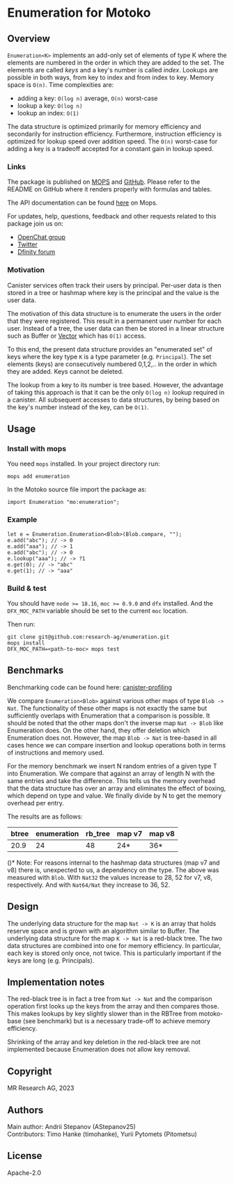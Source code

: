 # Enumeration for Motoko

## Overview

`Enumeration<K>` implements an add-only set of elements of type K where the
elements are numbered in the order in which they are added to the set.
The elements are called *keys* and a key's number is called *index*.
Lookups are possible in both ways, from key to index and from 
index to key.
Memory space is `O(n)`.
Time complexities are:

* adding a key: `O(log n)` average, `O(n)` worst-case
* lookup a key: `O(log n)`
* lookup an index: `O(1)`

The data structure is optimized primarily for memory efficiency
and secondarily for instruction efficiency.
Furthermore, instruction efficiency is optimized for lookup speed over addition speed.
The `O(n)` worst-case for adding a key is a tradeoff accepted for a constant gain in lookup speed.

### Links

The package is published on [MOPS](https://mops.one/enumeration) and [GitHub](https://github.com/research-ag/enumeration).
Please refer to the README on GitHub where it renders properly with formulas and tables.

The API documentation can be found [here](https://mops.one/enumeration/docs/lib) on Mops.

For updates, help, questions, feedback and other requests related to this package join us on:

* [OpenChat group](https://oc.app/2zyqk-iqaaa-aaaar-anmra-cai)
* [Twitter](https://twitter.com/mr_research_ag)
* [Dfinity forum](https://forum.dfinity.org/)

### Motivation

Canister services often track their users by principal.
Per-user data is then stored in a tree or hashmap where key is the principal and the value is the user data.

The motivation of this data structure is to enumerate the users in the order that they were registered.
This result in a permanent user number for each user.
Instead of a tree, the user data can then be stored in a linear structure such as Buffer or [Vector](https://mops.one/vector) which has `O(1)` access.

To this end, the present data structure provides an "enumerated set" of keys where the key type `K` is a type parameter (e.g. `Principal`). 
The set elements (keys) are consecutively numbered 0,1,2,.. in the order in which they are added.
Keys cannot be deleted.

The lookup from a key to its number is tree based. 
However, the advantage of taking this approach is that it can be the only `O(log n)` lookup required in a canister.
All subsequent accesses to data structures, by being based on the key's number instead of the key, can be `O(1)`.

## Usage

### Install with mops

You need `mops` installed. In your project directory run:
```
mops add enumeration
```

In the Motoko source file import the package as:
```
import Enumeration "mo:enumeration";
```

### Example

```
let e = Enumeration.Enumeration<Blob>(Blob.compare, "");
e.add("abc"); // -> 0
e.add("aaa"); // -> 1
e.add("abc"); // -> 0
e.lookup("aaa"); // -> ?1
e.get(0); // -> "abc"
e.get(1); // -> "aaa"
```
### Build & test

You should have `node >= 18.16`, `moc >= 0.9.0` and `dfx` installed.
And the `DFX_MOC_PATH` variable should be set to the current `moc` location.

Then run:
```
git clone git@github.com:research-ag/enumeration.git
mops install
DFX_MOC_PATH=<path-to-moc> mops test
```

## Benchmarks

Benchmarking code can be found here: [canister-profiling](https://github.com/research-ag/canister-profiling)

We compare `Enumeration<Blob>` against various other maps of type `Blob -> Nat`. The functionality of these other maps is not exactly the same but sufficiently overlaps with Enumeration that a comparison is possible. It should be noted that the other maps don't the inverse map `Nat -> Blob` like Enumeration does. On the other hand, they offer deletion which Enumeration does not. However, the map `Blob -> Nat` is tree-based in all cases hence we can compare insertion and lookup operations both in terms of instructions and memory used.

For the memory benchmark we insert N random entries of a given type T into Enumeration.
We compare that against an array of length N with the same entries and take the difference.
This tells us the memory overhead that the data structure has over an array and eliminates the effect of boxing, which depend on type and value.
We finally divide by N to get the memory overhead per entry.

The results are as follows: 

|btree|enumeration|rb_tree|map v7|map v8|
|---|---|---|---|---|
|20.9|24|48|24*|36*|

()* Note: For reasons internal to the hashmap data structures (map v7 and v8) there is, unexpected to us, a dependency on the type. The above was measured with `Blob`. With `Nat32` the values increase to 28, 52 for v7, v8, respectively. 
And with `Nat64/Nat` they increase to 36, 52.

## Design

The underlying data structure for the map `Nat -> K` is an array that holds reserve space and is grown with an algorithm similar to Buffer.
The underlying data structure for the map `K -> Nat` is a red-black tree.
The two data structures are combined into one for memory efficiency. 
In particular, each key is stored only once, not twice.
This is particularly important if the keys are long (e.g. Principals).

## Implementation notes

The red-black tree is in fact a tree from `Nat -> Nat` 
and the comparison operation first looks up the keys from the array and then compares those.
This makes lookups by key slightly slower than in the RBTree from motoko-base (see benchmark)
but is a necessary trade-off to achieve memory efficiency.

Shrinking of the array and key deletion in the red-black tree are not implemented because Enumeration does not allow key removal. 

## Copyright

MR Research AG, 2023
## Authors

Main author: Andrii Stepanov (AStepanov25)\
Contributors: Timo Hanke (timohanke), Yurii Pytomets (Pitometsu)
## License 

Apache-2.0
